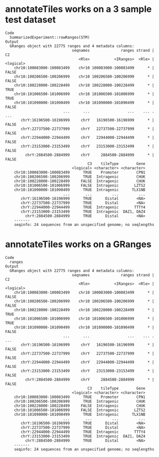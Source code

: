 # annotateTiles works on a 3 sample test dataset

    Code
      SummarizedExperiment::rowRanges(STM)
    Output
      GRanges object with 22775 ranges and 4 metadata columns:
                                  seqnames              ranges strand |        C2
                                     <Rle>           <IRanges>  <Rle> | <logical>
        chr10:100083000-100083499    chr10 100083000-100083499      * |     FALSE
        chr10:100206500-100206999    chr10 100206500-100206999      * |     FALSE
        chr10:100228000-100228499    chr10 100228000-100228499      * |      TRUE
        chr10:101006500-101006999    chr10 101006500-101006999      * |      TRUE
        chr10:101090000-101090499    chr10 101090000-101090499      * |     FALSE
                              ...      ...                 ...    ... .       ...
           chrY:16196500-16196999     chrY   16196500-16196999      * |     FALSE
           chrY:22737500-22737999     chrY   22737500-22737999      * |     FALSE
           chrY:22944000-22944499     chrY   22944000-22944499      * |     FALSE
           chrY:23153000-23153499     chrY   23153000-23153499      * |     FALSE
             chrY:2884500-2884999     chrY     2884500-2884999      * |     FALSE
                                         C3    tileType        Gene
                                  <logical> <character> <character>
        chr10:100083000-100083499      TRUE    Promoter        CPN1
        chr10:100206500-100206999      TRUE  Intragenic        CHUK
        chr10:100228000-100228499     FALSE  Intragenic        CHUK
        chr10:101006500-101006999     FALSE  Intragenic       LZTS2
        chr10:101090000-101090499      TRUE  Intragenic      TLX1NB
                              ...       ...         ...         ...
           chrY:16196500-16196999      TRUE      Distal        <NA>
           chrY:22737500-22737999      TRUE      Distal        <NA>
           chrY:22944000-22944499      TRUE  Intragenic       TTTY4
           chrY:23153000-23153499      TRUE  Intragenic  DAZ1, DAZ4
             chrY:2884500-2884999      TRUE      Distal        <NA>
        -------
        seqinfo: 24 sequences from an unspecified genome; no seqlengths

# annotateTiles works on a GRanges

    Code
      ranges
    Output
      GRanges object with 22775 ranges and 4 metadata columns:
                                  seqnames              ranges strand |        C2
                                     <Rle>           <IRanges>  <Rle> | <logical>
        chr10:100083000-100083499    chr10 100083000-100083499      * |     FALSE
        chr10:100206500-100206999    chr10 100206500-100206999      * |     FALSE
        chr10:100228000-100228499    chr10 100228000-100228499      * |      TRUE
        chr10:101006500-101006999    chr10 101006500-101006999      * |      TRUE
        chr10:101090000-101090499    chr10 101090000-101090499      * |     FALSE
                              ...      ...                 ...    ... .       ...
           chrY:16196500-16196999     chrY   16196500-16196999      * |     FALSE
           chrY:22737500-22737999     chrY   22737500-22737999      * |     FALSE
           chrY:22944000-22944499     chrY   22944000-22944499      * |     FALSE
           chrY:23153000-23153499     chrY   23153000-23153499      * |     FALSE
             chrY:2884500-2884999     chrY     2884500-2884999      * |     FALSE
                                         C3    tileType        Gene
                                  <logical> <character> <character>
        chr10:100083000-100083499      TRUE    Promoter        CPN1
        chr10:100206500-100206999      TRUE  Intragenic        CHUK
        chr10:100228000-100228499     FALSE  Intragenic        CHUK
        chr10:101006500-101006999     FALSE  Intragenic       LZTS2
        chr10:101090000-101090499      TRUE  Intragenic      TLX1NB
                              ...       ...         ...         ...
           chrY:16196500-16196999      TRUE      Distal        <NA>
           chrY:22737500-22737999      TRUE      Distal        <NA>
           chrY:22944000-22944499      TRUE  Intragenic       TTTY4
           chrY:23153000-23153499      TRUE  Intragenic  DAZ1, DAZ4
             chrY:2884500-2884999      TRUE      Distal        <NA>
        -------
        seqinfo: 24 sequences from an unspecified genome; no seqlengths

